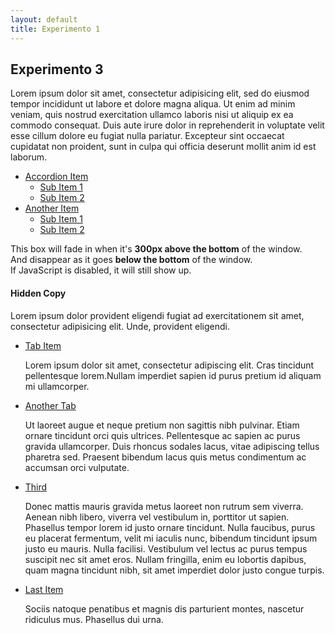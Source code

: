```yaml
---
layout: default
title: Experimento 1
---
```


## Experimento 3

Lorem ipsum dolor sit amet, consectetur adipisicing elit, sed do eiusmod
tempor incididunt ut labore et dolore magna aliqua. Ut enim ad minim veniam,
quis nostrud exercitation ullamco laboris nisi ut aliquip ex ea commodo
consequat. Duis aute irure dolor in reprehenderit in voluptate velit esse
cillum dolore eu fugiat nulla pariatur. Excepteur sint occaecat cupidatat non
proident, sunt in culpa qui officia deserunt mollit anim id est laborum.

<ul class="accordion">
  <li>
    <a href="javascript:void(0)" class="js-accordion-trigger">Accordion Item</a>
    <ul class="submenu">
      <li>
        <a href="javascript:void(0)">Sub Item 1</a>
      </li>
      <li>
        <a href="javascript:void(0)">Sub Item 2</a>
      </li>
    </ul>
  </li>
  <li>
    <a href="javascript:void(0)" class="js-accordion-trigger">Another Item</a>
    <ul class="submenu">
      <li>
        <a href="javascript:void(0)">Sub Item 1</a>
      </li>
      <li>
        <a href="javascript:void(0)">Sub Item 2</a>
      </li>
    </ul>
  </li>
</ul>

<div id="js-fadeInElement" class="fade-in-element">
  This box will fade in when it's <b>300px above the bottom</b> of the window.
  <br>
  And disappear as it goes <b>below the bottom</b> of the window.
  <br>
  If JavaScript is disabled, it will still show up.
</div>

<div class="hover-tile-outer">
  <div class="hover-tile-container">
    <div class="hover-tile hover-tile-visible"></div>
    <div class="hover-tile hover-tile-hidden">
      <h4>Hidden Copy</h4>
      <p>Lorem ipsum dolor provident eligendi fugiat ad exercitationem sit amet, consectetur adipisicing elit. Unde, provident eligendi.</p>
    </div>
  </div>
</div>

<ul class="accordion-tabs">
  <li class="tab-header-and-content">
    <a href="javascript:void(0)" class="is-active tab-link">Tab Item</a>
    <div class="tab-content">
      <p>Lorem ipsum dolor sit amet, consectetur adipiscing elit. Cras tincidunt pellentesque lorem.Nullam imperdiet sapien id purus pretium id aliquam mi ullamcorper.</p>
    </div>
  </li>
  <li class="tab-header-and-content">
    <a href="javascript:void(0)" class="tab-link">Another Tab</a>
    <div class="tab-content">
      <p>Ut laoreet augue et neque pretium non sagittis nibh pulvinar. Etiam ornare tincidunt orci quis ultrices. Pellentesque ac sapien ac purus gravida ullamcorper. Duis rhoncus sodales lacus, vitae adipiscing tellus pharetra sed. Praesent bibendum lacus quis metus condimentum ac accumsan orci vulputate.</p>
    </div>
  </li>
  <li class="tab-header-and-content">
    <a href="javascript:void(0)" class="tab-link">Third</a>
    <div class="tab-content">
      <p>Donec mattis mauris gravida metus laoreet non rutrum sem viverra. Aenean nibh libero, viverra vel vestibulum in, porttitor ut sapien. Phasellus tempor lorem id justo ornare tincidunt. Nulla faucibus, purus eu placerat fermentum, velit mi iaculis nunc, bibendum tincidunt ipsum justo eu mauris. Nulla facilisi. Vestibulum vel lectus ac purus tempus suscipit nec sit amet eros. Nullam fringilla, enim eu lobortis dapibus, quam magna tincidunt nibh, sit amet imperdiet dolor justo congue turpis.</p>    
    </div>
  </li>
  <li class="tab-header-and-content">
    <a href="javascript:void(0)" class="tab-link">Last Item</a>
    <div class="tab-content">
      <p>Sociis natoque penatibus et magnis dis parturient montes, nascetur ridiculus mus. Phasellus dui urna.</p>
    </div>
  </li>
</ul>

